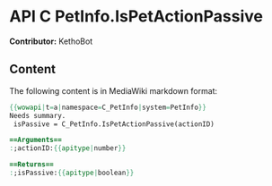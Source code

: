 # API C PetInfo.IsPetActionPassive

**Contributor:** KethoBot

## Content

The following content is in MediaWiki markdown format:

```mediawiki
{{wowapi|t=a|namespace=C_PetInfo|system=PetInfo}}
Needs summary.
 isPassive = C_PetInfo.IsPetActionPassive(actionID)

==Arguments==
:;actionID:{{apitype|number}}

==Returns==
:;isPassive:{{apitype|boolean}}
```